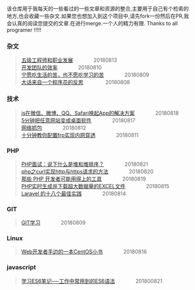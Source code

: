 该仓库用于我每天的一些看过的一些文章和资源的整合,主要用于自己有个检索的地方,也会收藏一些杂文.如果您也想加入到这个项目中,请先fork一份然后在PR,我会认真的阅读您提交的文章.在进行merge.一个人的精力有限.
Thanks to all programer !!!!!
### 杂文
> [五级工程师和职业发展](https://liudanking.com/beautiful-life/five-level-engineer-and-career/)&emsp;&emsp;&emsp;&emsp;20180813<br>
> [开发团队的效率](https://coolshell.cn/articles/11656.html)&emsp;&emsp;&emsp;&emsp;20180810<br>
> [宁愿吃生活的苦，也不愿吃学习的苦](http://www.php.cn/toutiao-406569.html)&emsp;&emsp;&emsp;&emsp;20180809<br>
> [大话来自一个程序员的反思](https://blog.thankbabe.com/2018/02/22/dh-cxy/?hmsr=toutiao.io&utm_medium=toutiao.io&utm_source=toutiao.io) &emsp;&emsp;&emsp;&emsp;20180808
### 技术
> [js在微信、微博、QQ、Safari唤起App的解决方案](https://segmentfault.com/a/1190000012940046)&emsp;&emsp;&emsp;&emsp;20180818<br>
> [5分钟把任意网站变成桌面软件](https://segmentfault.com/a/1190000012924855)&emsp;&emsp;&emsp;&emsp;20180817<br>
> [网络抓包](http://doc.workerman.net/315186)&emsp;&emsp;&emsp;&emsp;20180812<br>
> [十分钟教你配置frp实现内网穿透](https://blog.csdn.net/u013144287/article/details/78589643)&emsp;&emsp;&emsp;&emsp;20180811<br>
### PHP
> [PHP面试：说下什么是堆和堆排序？](https://segmentfault.com/a/1190000016067129)&emsp;&emsp;&emsp;&emsp;20180821<br>
>[php之curl实现http与https请求的方法](https://segmentfault.com/a/1190000005856334)&emsp;&emsp;&emsp;&emsp;20180820<br>
> [那些 PHP 开发者可能用得上的工具](https://segmentfault.com/a/1190000010205836)&emsp;&emsp;&emsp;&emsp;20180819<br>
> [PHP实时生成并下载超大数据量的EXCEL文件](https://segmentfault.com/a/1190000011663425)&emsp;&emsp;&emsp;&emsp;20180815<br>
> [Laravel 的十八个最佳实践](https://segmentfault.com/a/1190000015166527)&emsp;&emsp;&emsp;&emsp;20180814
### GIT
> [GIT学习](https://segmentfault.com/a/1190000015921765)&emsp;&emsp;&emsp;&emsp;20180809
### Linux
> [Web开发者手边的一本CentOS小书](https://segmentfault.com/a/1190000013384009)&emsp;&emsp;&emsp;&emsp;20180816<br>
### javascript
> [学习ES6笔记──工作中常用到的ES6语法](https://segmentfault.com/a/1190000016068235)&emsp;&emsp;&emsp;&emsp;201800821<br>